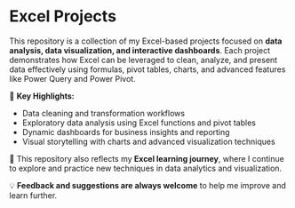 # Excel Projects  

This repository is a collection of my Excel-based projects focused on **data analysis, data visualization, and interactive dashboards**. Each project demonstrates how Excel can be leveraged to clean, analyze, and present data effectively using formulas, pivot tables, charts, and advanced features like Power Query and Power Pivot.  

🔹 **Key Highlights:**  
- Data cleaning and transformation workflows  
- Exploratory data analysis using Excel functions and pivot tables  
- Dynamic dashboards for business insights and reporting  
- Visual storytelling with charts and advanced visualization techniques  

📘 This repository also reflects my **Excel learning journey**, where I continue to explore and practice new techniques in data analytics and visualization.  

💡 **Feedback and suggestions are always welcome** to help me improve and learn further.  